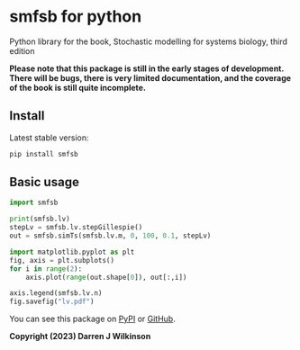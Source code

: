 # smfsb for python

Python library for the book, Stochastic modelling for systems biology, third edition

**Please note that this package is still in the early stages of development. There will be bugs, there is very limited documentation, and the coverage of the book is still quite incomplete.**

## Install

Latest stable version:

```bash
pip install smfsb
```

## Basic usage

```python
import smfsb

print(smfsb.lv)
stepLv = smfsb.lv.stepGillespie()
out = smfsb.simTs(smfsb.lv.m, 0, 100, 0.1, stepLv)

import matplotlib.pyplot as plt
fig, axis = plt.subplots()
for i in range(2):
	axis.plot(range(out.shape[0]), out[:,i])

axis.legend(smfsb.lv.n)
fig.savefig("lv.pdf")
```


You can see this package on [PyPI](https://pypi.org/project/smfsb/) or [GitHub](https://github.com/darrenjw/python-smfsb).


**Copyright (2023) Darren J Wilkinson**


